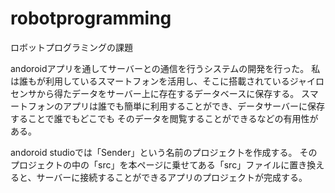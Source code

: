 # robotprogramming
ロボットプログラミングの課題

andoroidアプリを通してサーバーとの通信を行うシステムの開発を行った。
私は誰もが利用しているスマートフォンを活用し、そこに搭載されているジャイロセンサから得たデータをサーバー上に存在するデータベースに保存する。
スマートフォンのアプリは誰でも簡単に利用することができ、データサーバーに保存することで誰でもどこでも  そのデータを閲覧することができるなどの有用性がある。



andoroid studioでは「Sender」という名前のプロジェク卜を作成する。
そのプロジェクトの中の「src」を本ページに乗せてある「src」ファイルに置き換えると、サーバーに接続することができるアプリのプロジェクトが完成する。
